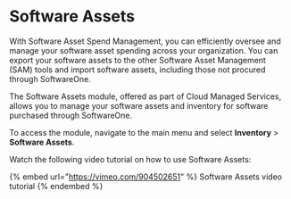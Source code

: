 # Software Assets

With Software Asset Spend Management, you can efficiently oversee and manage your software asset spending across your organization. You can export your software assets to the other Software Asset Management (SAM) tools and import software assets, including those not procured through SoftwareOne.

The Software Assets module, offered as part of Cloud Managed Services, allows you to manage your software assets and inventory for software purchased through SoftwareOne.&#x20;

To access the module, navigate to the main menu and select **Inventory** > **Software Assets**.

Watch the following video tutorial on how to use Software Assets:

{% embed url="https://vimeo.com/904502651" %}
Software Assets video tutorial
{% endembed %}
